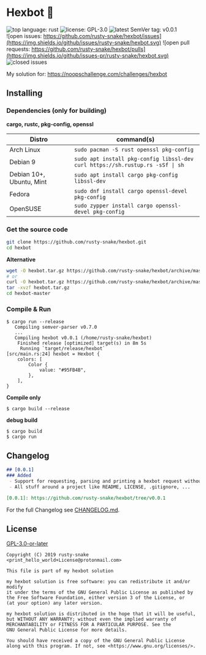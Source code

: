 # Hexbot :construction:

![top language: rust](https://img.shields.io/github/languages/top/rusty-snake/hexbot.svg?label=Rust&logo=rust)
![license: GPL-3.0](https://img.shields.io/github/license/rusty-snake/hexbot.svg)
![latest SemVer tag: v0.0.1](https://img.shields.io/github/tag/rusty-snake/hexbot.svg)  
![open issues: https://github.com/rusty-snake/hexbot/issues](https://img.shields.io/github/issues/rusty-snake/hexbot.svg)
![open pull requests: https://github.com/rusty-snake/hexbot/pulls](https://img.shields.io/github/issues-pr/rusty-snake/hexbot.svg)
![closed issues](https://img.shields.io/github/issues-closed/rusty-snake/hexbot.svg)

<!--![GitHub language count](https://img.shields.io/github/languages/count/rusty-snake/hexbot.svg)-->
<!--![GitHub commit activity](https://img.shields.io/github/commit-activity/w/rusty-snake/hexbot.svg)-->

My solution for: https://noopschallenge.com/challenges/hexbot


## Installing

### Dependencies (only for building)

**cargo, rustc, pkg-config, openssl**

| Distro                   | command(s)                                                                         |
| ------------------------ | ---------------------------------------------------------------------------------- |
| Arch Linux               | `sudo pacman -S rust openssl pkg-config`                                           |
| Debian 9                 | `sudo apt install pkg-config libssl-dev`<br>`curl https://sh.rustup.rs -sSf \| sh` |
| Debian 10+, Ubuntu, Mint | `sudo apt install cargo pkg-config libssl-dev`                                     |
| Fedora                   | `sudo dnf install cargo openssl-devel pkg-config`                                  |
| OpenSUSE                 | `sudo zypper install cargo openssl-devel pkg-config`                               |

### Get the source code

```bash
git clone https://github.com/rusty-snake/hexbot.git
cd hexbot
```

**Alternative**

```bash
wget -O hexbot.tar.gz https://github.com/rusty-snake/hexbot/archive/master.tar.gz
# or
curl -O hexbot.tar.gz https://github.com/rusty-snake/hexbot/archive/master.tar.gz
tar -xvzf hexbot.tar.gz
cd hexbot-master
```

### Compile & Run

```
$ cargo run --release
   Compiling semver-parser v0.7.0
   ...
   Compiling hexbot v0.0.1 (/home/rusty-snake/hexbot)
    Finished release [optimized] target(s) in 8m 5s
     Running `target/release/hexbot`
[src/main.rs:24] hexbot = Hexbot {
    colors: [
        Color {
            value: "#95FB4B",
        },
    ],
}
```

**Compile only**

```
$ cargo build --release
```

**debug build**

```
$ cargo build
$ cargo run
```

## Changelog

```markdown
## [0.0.1]
### Added
 - Support for requesting, parsing and printing a hexbot request without parameters.
 - All stuff around a project like README, LICENSE, .gitignore, ...

[0.0.1]: https://github.com/rusty-snake/hexbot/tree/v0.0.1
```

For the full Changelog see [CHANGELOG.md](CHANGELOG.md).

## License

[GPL-3.0-or-later](COPYING)

```
Copyright (C) 2019 rusty-snake <print_hello_world+License@protonmail.com>

This file is part of my hexbot solution

my hexbot solution is free software: you can redistribute it and/or modify
it under the terms of the GNU General Public License as published by
the Free Software Foundation, either version 3 of the License, or
(at your option) any later version.

my hexbot solution is distributed in the hope that it will be useful,
but WITHOUT ANY WARRANTY; without even the implied warranty of
MERCHANTABILITY or FITNESS FOR A PARTICULAR PURPOSE. See the
GNU General Public License for more details.

You should have received a copy of the GNU General Public License
along with this program. If not, see <https://www.gnu.org/licenses/>.
```
